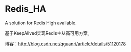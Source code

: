 # Redis_HA
A solution for Redis High available. 

基于KeepAlived实现Redis主从高可用方案。

博客：http://blog.csdn.net/qguanri/article/details/51120178
